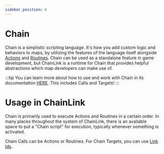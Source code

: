 ```yaml
---
sidebar_position: 6
---
```


# Chain

Chain is a simplistic scripting language. It's how you add custom logic and behaviors to maps, by utilizing the features of the language itself alongside [Actions](actions) and [Routines](routines). Chain can be used as a standalone feature in game development, but ChainLink is a runtime for Chain that provides helpful abstractions which map developers can make use of.

:::tip
You can learn more about how to use and work with Chain in its documentation [HERE](/docs/chain). This includes Calls and Targets!
:::

# Usage in ChainLink

Chain is primarily used to execute Actions and Routines in a certain order. In many places throughout the system of ChainLink, there is an available space to put a "Chain script" for execution, typically whenever something is activated.

Chain Calls can be Actions or Routines. For Chain Targets, you can use [Link Ids](links#referencing).
